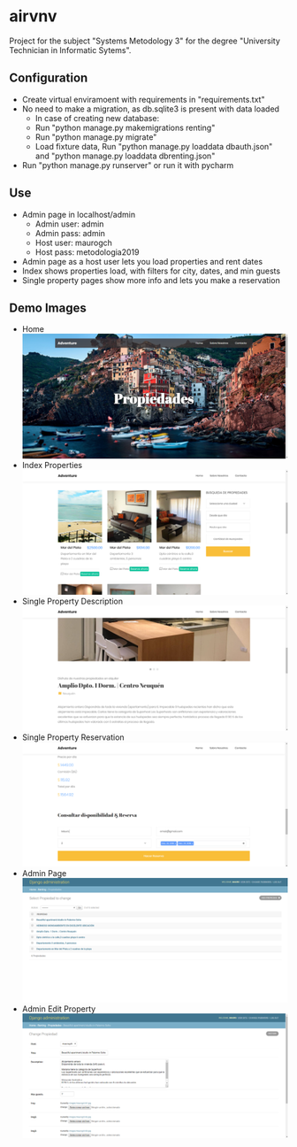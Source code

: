 # airvnv
Project for the subject "Systems Metodology 3" for the degree "University Technician in Informatic Sytems".

## Configuration

- Create virtual enviramoent with requirements in "requirements.txt"
- No need to make a migration, as db.sqlite3 is present with data loaded
    - In case of creating new database:
    - Run "python manage.py makemigrations renting"
    - Run "python manage.py migrate"
    - Load fixture data, Run "python manage.py loaddata dbauth.json" and "python manage.py loaddata dbrenting.json"
- Run "python manage.py runserver" or run it with pycharm

## Use

- Admin page in localhost/admin
    - Admin user: admin
    - Admin pass: admin
    - Host user: maurogch
    - Host pass: metodologia2019
- Admin page as a host user lets you load properties and rent dates
- Index shows properties load, with filters for city, dates, and min guests
- Single property pages show more info and lets you make a reservation

## Demo Images

- Home
![](demo_images/01_home.png)
- Index Properties
![](demo_images/02_index_properties.png)
- Single Property Description
![](demo_images/03_single_property_description.png)
- Single Property Reservation
![](demo_images/04_single_property_reservation.png)
- Admin Page
![](demo_images/05_admin_page.png)
- Admin Edit Property
![](demo_images/06_admin_edit_property.png)

